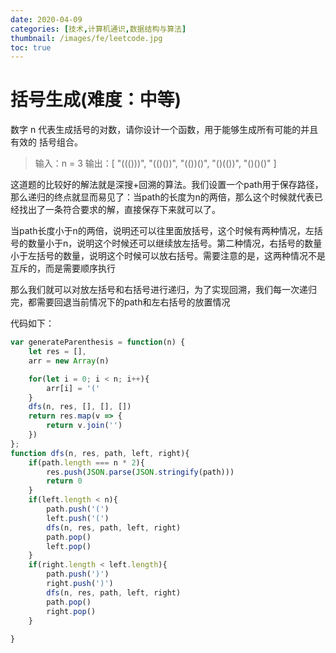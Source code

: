 ```yaml
---
date: 2020-04-09
categories: [技术,计算机通识,数据结构与算法]
thumbnail: /images/fe/leetcode.jpg
toc: true
---
```


# 括号生成(难度：中等)
数字 n 代表生成括号的对数，请你设计一个函数，用于能够生成所有可能的并且 有效的 括号组合。
>输入：n = 3
输出：[
       "((()))",
       "(()())",
       "(())()",
       "()(())",
       "()()()"
     ]

这道题的比较好的解法就是深搜+回溯的算法。我们设置一个path用于保存路径，那么递归的终点就显而易见了：当path的长度为n的两倍，那么这个时候就代表已经找出了一条符合要求的解，直接保存下来就可以了。

当path长度小于n的两倍，说明还可以往里面放括号，这个时候有两种情况，左括号的数量小于n，说明这个时候还可以继续放左括号。第二种情况，右括号的数量小于左括号的数量，说明这个时候可以放右括号。需要注意的是，这两种情况不是互斥的，而是需要顺序执行

那么我们就可以对放左括号和右括号进行递归，为了实现回溯，我们每一次递归完，都需要回退当前情况下的path和左右括号的放置情况

<!--more-->

代码如下：

```javascript
var generateParenthesis = function(n) {
    let res = [],
    arr = new Array(n)

    for(let i = 0; i < n; i++){
        arr[i] = '('
    }
    dfs(n, res, [], [], [])
    return res.map(v => {
        return v.join('')
    })
};
function dfs(n, res, path, left, right){
    if(path.length === n * 2){
        res.push(JSON.parse(JSON.stringify(path)))
        return 0
    }
    if(left.length < n){
        path.push('(')
        left.push('(')
        dfs(n, res, path, left, right)
        path.pop()
        left.pop()
    }
    if(right.length < left.length){
        path.push(')')
        right.push(')')
        dfs(n, res, path, left, right)
        path.pop()
        right.pop()
    }
    
}
```
